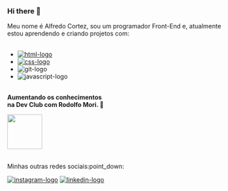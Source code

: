 ### Hi there 👋

Meu nome é Alfredo Cortez, sou um programador Front-End e, atualmente estou aprendendo e criando projetos com:
<br>
<br>
- <a href = "https://www.google.com.br/" target = "_blank"><img src = "https://img.shields.io/badge/HTML5-E34F26?style=for-the-badge&logo=html5&logoColor=white" alt = "html-logo"></a>
- <a href = "https://www.google.com.br/" target = "_blank"><img src = "https://img.shields.io/badge/CSS3-1572B6?style=for-the-badge&logo=css3&logoColor=white" alt = "css-logo"></a>
- <img src = "https://img.shields.io/badge/GIT-E44C30?style=for-the-badge&logo=git&logoColor=white" alt = "git-logo">
- <img src = "https://img.shields.io/badge/JavaScript-323330?style=for-the-badge&logo=javascript&logoColor=F7DF1E" alt = "javascript-logo">
<br>
<b> Aumentando os conhecimentos<br>
na Dev Club com Rodolfo Mori. 🚀</b> <br>

   <a href=https://rodolfomori.com.br/recado-importante/><img src=https://rodolfomori.com.br/wp-content/webp-express/webp-images/uploads/2022/02/LOGO_1-768x768.png.webp width=80px height=80px></a>
   
<br>
Minhas outras redes sociais:point_down:
<br>

<a href = "https://www.instagram.com/alfredocortezdev/" target = "_blank"><img src = "https://img.shields.io/badge/Instagram-E4405F?style=for-the-badge&logo=instagram&logoColor=white" alt = "instagram-logo"></a>
<a href = "https://www.https://www.linkedin.com/in/alfredo-cortez-0a24a1186/" target = "_blank"><img src = "https://img.shields.io/badge/LinkedIn-0077B5?style=for-the-badge&logo=linkedin&logoColor=white" alt = "linkedin-logo"></a>
